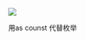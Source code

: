 
![](https://cdn.nlark.com/yuque/0/2022/png/138070/1647163890647-64a8dca5-28b7-4bc3-8d51-57fb19d330f1.png)

用as counst 代替枚举